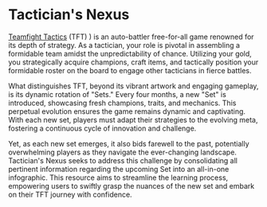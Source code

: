 # Tactician's Nexus

[Teamfight Tactics](https://teamfighttactics.leagueoflegends.com/en-us/) (TFT) ) is an auto-battler free-for-all game renowned for its depth of strategy. As a tactician, your role is pivotal in assembling a formidable team amidst the unpredictability of chance. Utilizing your gold, you strategically acquire champions, craft items, and tactically position your formidable roster on the board to engage other tacticians in fierce battles.

What distinguishes TFT, beyond its vibrant artwork and engaging gameplay, is its dynamic rotation of "Sets." Every four months, a new "Set" is introduced, showcasing fresh champions, traits, and mechanics. This perpetual evolution ensures the game remains dynamic and captivating. With each new set, players must adapt their strategies to the evolving meta, fostering a continuous cycle of innovation and challenge.

Yet, as each new set emerges, it also bids farewell to the past, potentially overwhelming players as they navigate the ever-changing landscape. Tactician's Nexus seeks to address this challenge by consolidating all pertinent information regarding the upcoming Set into an all-in-one infographic. This resource aims to streamline the learning process, empowering users to swiftly grasp the nuances of the new set and embark on their TFT journey with confidence.
